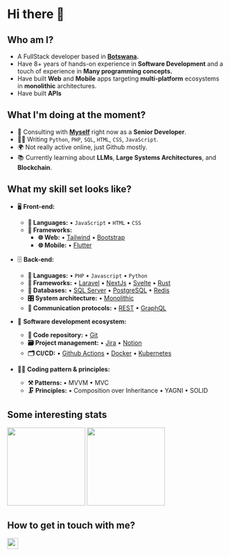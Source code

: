 # Hi there 👋

## Who am I?

- A FullStack developer based in **[Botswana](https://en.wikipedia.org/wiki/Botswana).**
- Have 8+ years of hands-on experience in **Software Development** and a touch of experience in **Many programming concepts.**
- Have built **Web** and **Mobile** apps targeting **multi-platform** ecosystems in **monolithic** architectures.
- Have built **APIs**

## What I'm doing at the moment?

- 🏢 Consulting with **[Myself](https://)** right now as a **Senior Developer**.
- 👨‍💻 Writing `Python`, `PHP`, `SQL`, `HTML`, `CSS`, `JavaScript`.
- 🌍 Not really active online, just Github mostly.
- 📚 Currently learning about **LLMs**, **Large Systems Architectures**, and **Blockchain**.

## What my skill set looks like?

- 🖥 **Front-end:**
  - **📜 Languages:** • `JavaScript` • `HTML` • `CSS`
  - **🔬 Frameworks:**  
    - **🌐 Web:** • [Tailwind](https://tailwindcss.com/) • [Bootstrap](https://getbootstrap.com/)
    - **🌐 Mobile:** • [Flutter](https://flutter.dev/)

- 🗄️ **Back-end:**
  - **📜 Languages:** • `PHP` • `Javascript` • `Python`
  - **🔭 Frameworks:** • [Laravel](https://laravel.com/) • [NextJs](https://nextjs.org/) • [Svelte](https://svelte.dev/) • [Rust](https://www.rust-lang.org/)
  - **💾 Databases:** • [SQL Server](https://www.microsoft.com/en-us/sql-server/sql-server-2019) • [PostgreSQL](https://www.postgresql.org/) • [Redis](https://redis.io/)
  - **🎛 System architecture:** • [Monolithic](https://microservices.io/patterns/monolithic.html)
  - **🔌 Communication protocols:** • [REST](https://docs.microsoft.com/en-us/azure/architecture/best-practices/api-design) • [GraphQL](https://git-scm.com/)
- 🎡 **Software development ecosystem:**
  - **📁 Code repository:** • [Git](https://git-scm.com/)
  - **🗃 Project management:** • [Jira](https://www.atlassian.com/software/jira/) • [Notion](https://www.notion.so/)
  - **🗂 CI/CD:** • [Github Actions](https://github.com/features/actions) • [Docker](https://www.docker.com/) • [Kubernetes](https://kubernetes.io/)
- 🧙‍♂️ **Coding pattern & principles:**
  - **⚒ Patterns:** • MVVM • MVC
  - **🗜 Principles:** • Composition over Inheritance • YAGNI • SOLID

  
## Some interesting stats  

<!--Github Stats-->
<p float="left">
<img height="180em" src="https://github-readme-stats.vercel.app/api?username=blufox&show_icons=true" />
<img height="180em" src="https://github-readme-stats.vercel.app/api/top-langs/?username=blufox&show_icons=true"/>
</p>

## How to get in touch with me?

<p left="center">
<a href="mailto:antiversebw@gmail.com">
  <img src="https://img.shields.io/badge/Gmail-D14836?style=for-the-badge&logo=gmail&logoColor=white" height=25>
</a>
</p>
